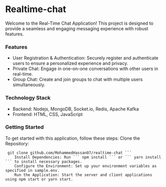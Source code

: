 
# Realtime-chat

Welcome to the Real-Time Chat Application! This project is designed to provide a seamless and engaging messaging experience with robust features.

### Features
- User Registration & Authentication: Securely register and authenticate users to ensure a personalized experience and privacy.
- Private Chat: Engage in one-on-one conversations with other users in real-time.
- Group Chat: Create and join groups to chat with multiple users simultaneously.

### Technology Stack
- Backend: Nodejs, MongoDB, Socket.io, Redis, Apache Kafka
- Frontend: HTML, CSS, JavaScript

### Getting Started

To get started with this application, follow these steps:
    Clone the Repository:
```
 git clone github.com/MohammedHassan07/realtime-chat ```  
    Install Dependencies: Run ``` npm install ``` or ``` yarn install ``` to install necessary packages.
    Configure the Environment: Set up your environment variables as specified in sample.env.  
    Run the Application: Start the server and client applications using npm start or yarn start.  